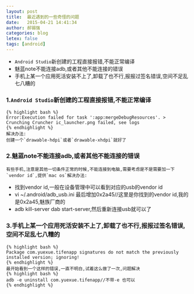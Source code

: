 ```yaml
---
layout: post
title:  最近遇到的一些奇怪的问题
date:   2015-04-21 14:41:34
author: 郝锡强
categories: blog
letex: false
tags: [android]
---
```

* `Android Studio`新创建的工程直接报错,不能正常编译
* 魅蓝note不能连接adb,或者其他不能连接的错误
* 手机上某一个应用死活安装不上了,卸载了也不行,报报过签名错误,空间不足乱七八糟的
<!-- more -->

### 1.`Android Studio`新创建的工程直接报错,不能正常编译
	{% highlight bash %}
	Error:Execution failed for task ':app:mergeDebugResources'. > Crunching Cruncher ic_launcher.png failed, see logs
	{% endhighlight %}
	解决办法:
	创建一个`drawable-hdpi`或者`drawable-xhdpi`就好了
	
### 2.魅蓝note不能连接adb,或者其他不能连接的错误
	有些手机,注意是其他一切条件正常的时候,不能连接到电脑,需要考虑是不是需要加一下`vendor id`,提供`mac os`解决办法:
	
* 找到vendor id,一般在设备管理中可以看到对应的usb的vendor id
* vi ~/.android/adb_usb.ini 最后增加0x2a45//这里是你找到的vendor id,我的是0x2a45,魅族厂商的
* adb kill-server dab start-server,然后重新连接usb就可以了

### 3.手机上某一个应用死活安装不上了,卸载了也不行,报报过签名错误,空间不足乱七八糟的
	{% highlight bash %}
	Package com.yuexue.tifenapp signatures do not match the previously installed version; ignoring!
	{% endhighlight %}
	最开始看到一个这样的错误,一直不明白,试着这么做了一次,问题解决
	{% highlight bash %}
	adb -e uninstall com.yuexue.tifenapp//不带-e 也可以
	{% endhighlight %}